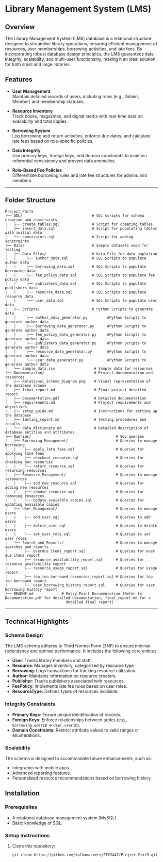 # Library Management System (LMS)

## Overview
The Library Management System (LMS) database is a relational structure designed to streamline library operations, ensuring efficient management of resources, user memberships, borrowing activities, and late fees. By incorporating robust database design principles, the LMS guarantees data integrity, scalability, and multi-user functionality, making it an ideal solution for both small and large libraries.

## Features
- **User Management**  
  Maintain detailed records of users, including roles (e.g., Admin, Member) and membership statuses.

- **Resource Inventory**  
  Track books, magazines, and digital media with real-time data on availability and total copies.

- **Borrowing System**  
  Log borrowing and return activities, enforce due dates, and calculate late fees based on role-specific policies.

- **Data Integrity**  
  Use primary keys, foreign keys, and domain constraints to maintain referential consistency and prevent data anomalies.

- **Role-Based Fee Policies**  
  Differentiate borrowing rules and late fee structures for admins and members.

---

## **Folder Structure**
```
Project_Part5
├── DDL/                                # SQL scripts for schema creation and constraints
│   ├── create_tables.sql               # Script for creating tables
│   ├── insert_data.sql                 # Script for populating tables with initial data
│   └── constraints.sql                 # Script for adding constraints
├── Data/                               # Sample datasets used for testing
|   ├── Data Files/                     # Data File for data poplation
|   |     ├── author_data.sql           # SQL Scripts to populate author data
|   |     ├── borrowing_data.sql        # SQL Scripts to populate borrowing data
|   |     ├── fee_policy_data.sql       # SQL Scripts to populate fee policy data
|   |     ├── publishers_data.sql       # SQL Scripts to populate publishers data
|   |     ├── resource_data.sql         # SQL Scripts to populate resource data
|   |     └── user_data.sql             # SQL Scripts to populate user data
|   ├── Scripts/                        # Python Scripts to generate data
|   |     ├── author_data_generator.py         #Python Scripts to generate author data
|   |     ├── borrowing_data_generator.py      #Python Scripts to generate author data
|   |     ├── fee_policy_data_generator.py     #Python Scripts to generate author data
|   |     ├── publishers_data_generator.py     #Python Scripts to generate author data
|   |     ├── resource_data_generator.py       #Python Scripts to generate author data
|   |     └── user_data_generator.py           #Python Scripts to generate author data
│   └── sample_data.csv                  # Sample data for resources
├── Documentation/                       # Project documentation and resources
│   ├── Relational_Schema_Diagram.png    # Visual representation of the database schema
│   ├── final_report.md                  # Final project detailed report
│   ├── Documentation.pdf                # Detailed documentation
│   ├── requirements.md                  # Project requirements and objectives
│   ├── setup_guide.md                   # Instructions for setting up the database
│   ├── testing_report.md                # Testing procedures and results
│   └── data_dictionary.md               # Detailed description of database entities and attributes
├── Queries/                                       # SQL queries
│   ├── Borrowing_Management/                      # Queries to manage borrowing 
|   |    ├── apply_late_fees.sql                   # Queries for applying late fees
|   |    ├── checkout_resource.sql                 # Queries for checking out resources
|   |    └── return_resource.sql                   # Queries for returning resources
│   ├── Resource_Management/                       # Queries to manage resoources
|   |    ├── add_new_resource.sql                  # Queries for adding new resources
|   |    ├── remove_resource.sql                   # Queries for removing resources
|   |    └── update_avaialble_copies.sql           # Queries for updating avaialble copies
│   ├── User_Management/                           # Queries to manage users
|   |    ├── add_user.sql                          # Queries to add users
|   |    ├── delete_user.sql                       # Queries to delete users
|   |    └── set_user_role.sql                     # Queries to set user roles
│   └── Search_and_Reports/                        # Queries to manage searches and reports
|        ├── overdue_items_report.sql              # Queries for over due items report
|        ├── resource_availability_report.sql      # Queries for resource availability report
|        ├── resource_usage_report.sql             # Queries for usage report
|        ├── top_ten_borrowed_resources_report.sql # Queries for top ten borrowed report
|        └── user_borrowing_history_report.sql     # Queries for user borrowing history report
└── README.md             # Entry Point Documentation (Refer to Documentation.pdf for detailed documentation, final_report.md for a
                            detailed final report)
```

---

## Technical Highlights
### Schema Design
The LMS schema adheres to Third Normal Form (3NF) to ensure minimal redundancy and optimal performance. It includes the following core entities:
- **User**: Tracks library members and staff.
- **Resource**: Manages inventory, categorized by resource type.
- **Borrowing**: Logs transactions for tracking resource utilization.
- **Author**: Maintains information on resource creators.
- **Publisher**: Tracks publishers associated with resources.
- **FeePolicy**: Implements late fee rules based on user roles.
- **ResourceType**: Defines types of resources available.

### Integrity Constraints
- **Primary Keys**: Ensure unique identification of records.
- **Foreign Keys**: Enforce relationships between tables (e.g., `Borrowing.userID` → `User.userID`).
- **Domain Constraints**: Restrict attribute values to valid ranges or enumerations.

### Scalability
The schema is designed to accommodate future enhancements, such as:
- Integration with mobile apps.
- Advanced reporting features.
- Personalized resource recommendations based on borrowing history.

## Installation
### Prerequisites
- A relational database management system (MySQL).
- Basic knowledge of SQL.

### Setup Instructions
1. Clone this repository:  
   ```bash
   git clone https://github.com/talhanaseers/EECS447/Project_Part5.git
